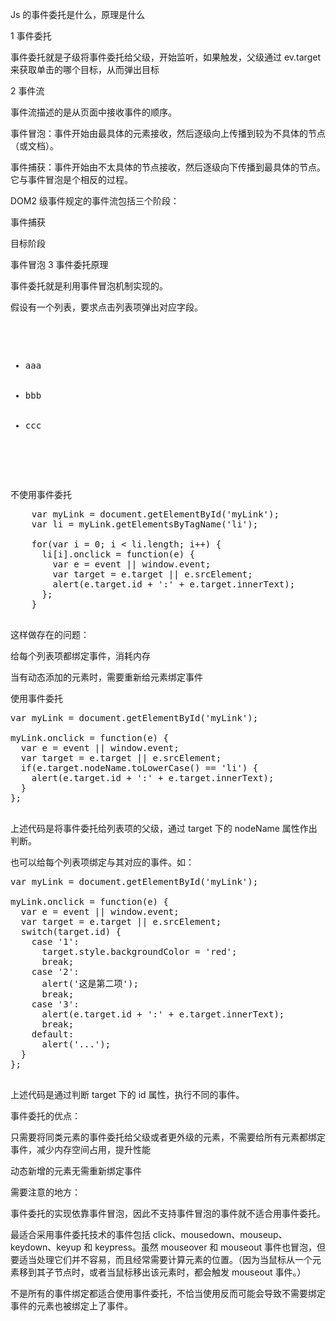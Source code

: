 Js 的事件委托是什么，原理是什么

1 事件委托

事件委托就是子级将事件委托给父级，开始监听，如果触发，父级通过 ev.target 来获取单击的哪个目标，从而弹出目标

2 事件流

事件流描述的是从页面中接收事件的顺序。

事件冒泡：事件开始由最具体的元素接收，然后逐级向上传播到较为不具体的节点（或文档）。

事件捕获：事件开始由不太具体的节点接收，然后逐级向下传播到最具体的节点。它与事件冒泡是个相反的过程。

DOM2 级事件规定的事件流包括三个阶段：

事件捕获

目标阶段

事件冒泡
3 事件委托原理

事件委托就是利用事件冒泡机制实现的。

假设有一个列表，要求点击列表项弹出对应字段。

  <pre>
    <ul id="myLink">
      <li id="1">aaa</li>
      <li id="2">bbb</li>
      <li id="3">ccc</li>
    </ul>
  </pre>

不使用事件委托

   <pre>
    var myLink = document.getElementById('myLink');
    var li = myLink.getElementsByTagName('li');

    for(var i = 0; i < li.length; i++) {
      li[i].onclick = function(e) {
        var e = event || window.event;
        var target = e.target || e.srcElement;
        alert(e.target.id + ':' + e.target.innerText);  
      };
    }
  </pre>

这样做存在的问题：

给每个列表项都绑定事件，消耗内存

当有动态添加的元素时，需要重新给元素绑定事件

使用事件委托

 <pre>
var myLink = document.getElementById('myLink');

myLink.onclick = function(e) {
  var e = event || window.event;
  var target = e.target || e.srcElement;
  if(e.target.nodeName.toLowerCase() == 'li') {
    alert(e.target.id + ':' + e.target.innerText);
  }
};
  </pre>

上述代码是将事件委托给列表项的父级，通过 target 下的 nodeName 属性作出判断。

也可以给每个列表项绑定与其对应的事件。如：

 <pre>
var myLink = document.getElementById('myLink');

myLink.onclick = function(e) {
  var e = event || window.event;
  var target = e.target || e.srcElement;
  switch(target.id) {
    case '1':
      target.style.backgroundColor = 'red';
      break;
    case '2':
      alert('这是第二项');
      break;
    case '3':
      alert(e.target.id + ':' + e.target.innerText);
      break;
    default:
      alert('...');
  }
};
  </pre>

上述代码是通过判断 target 下的 id 属性，执行不同的事件。

事件委托的优点：

只需要将同类元素的事件委托给父级或者更外级的元素，不需要给所有元素都绑定事件，减少内存空间占用，提升性能

动态新增的元素无需重新绑定事件

需要注意的地方：

事件委托的实现依靠事件冒泡，因此不支持事件冒泡的事件就不适合用事件委托。

最适合采用事件委托技术的事件包括 click、mousedown、mouseup、keydown、keyup 和 keypress。虽然 mouseover 和 mouseout 事件也冒泡，但要适当处理它们并不容易，而且经常需要计算元素的位置。（因为当鼠标从一个元素移到其子节点时，或者当鼠标移出该元素时，都会触发 mouseout 事件。）

不是所有的事件绑定都适合使用事件委托，不恰当使用反而可能会导致不需要绑定事件的元素也被绑定上了事件。

